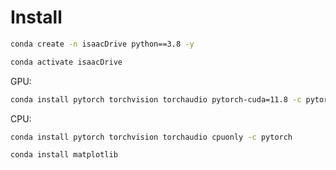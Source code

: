 # Install
```bash
conda create -n isaacDrive python==3.8 -y
```

```bash
conda activate isaacDrive
```

GPU:
```bash
conda install pytorch torchvision torchaudio pytorch-cuda=11.8 -c pytorch -c nvidia
```

CPU:
```bash
conda install pytorch torchvision torchaudio cpuonly -c pytorch
```



```bash
conda install matplotlib
```